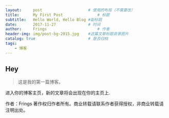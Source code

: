 ```yaml
---
layout:     post                    # 使用的布局（不需要改）
title:      My First Post               # 标题 
subtitle:   Hello World, Hello Blog #副标题
date:       2017-11-27              # 时间
author:     Frings                      # 作者
header-img: img/post-bg-2015.jpg    #这篇文章标题背景图片
catalog: true                       # 是否归档
tags:
    - 博客
---
```


## Hey
>这是我的第一篇博客。

进入你的博客主页，新的文章将会出现在你的主页上.

作者：Frings
著作权归作者所有。商业转载请联系作者获得授权，非商业转载请注明出处。
